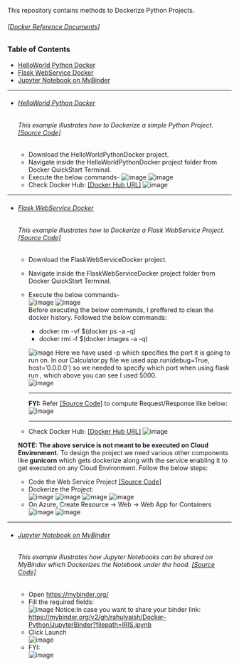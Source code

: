 This repository contains methods to Dockerize Python Projects.

###### [[Docker Reference Documents]](https://github.com/rahulvaish/ReferenceDocuments/tree/master/UnderstandingDocker)

### Table of Contents
  - <a href='#helloworld-python-docker'>HelloWorld Python Docker</a> 
  - <a href='#flask-webservice-docker'>Flask WebService Docker</a> 
  - <a href='#jupyter-notebook-on-mybinder'>Jupyter Notebook on MyBinder</a> 
  
<hr>

- ###### [HelloWorld Python Docker](https://github.com/rahulvaish/Docker-Python/tree/HelloWorldPythonDocker) 
   ###### This example illustrates how to Dockerize a simple Python Project. [[Source Code]](https://github.com/rahulvaish/Docker-Python/tree/HelloWorldPythonDocker)
   * Download the HelloWorldPythonDocker project.
   * Navigate inside the HelloWorldPythonDocker project folder from Docker QuickStart Terminal.
   * Execute the below commands-
   ![image](https://user-images.githubusercontent.com/689226/50327319-8e83d500-0514-11e9-9f9e-7f04f1680fe9.png)
   ![image](https://user-images.githubusercontent.com/689226/50327517-795b7600-0515-11e9-901e-1348699f7682.png)
   * Check Docker Hub: [[Docker Hub URL]](https://cloud.docker.com/repository/docker/rahulvaish/helloworldpythondocker)
![image](https://user-images.githubusercontent.com/689226/50343937-ec351300-054e-11e9-9a99-9e3fd3daf5c9.png)

 <hr>

- ###### [Flask WebService Docker](https://github.com/rahulvaish/Docker-Python/tree/FlaskWebServiceDocker) 
   ###### This example illustrates how to Dockerize a Flask WebService Project. [[Source Code]](https://github.com/rahulvaish/Docker-Python/tree/FlaskWebServiceDocker)
   * Download the FlaskWebServiceDocker project.
   * Navigate inside the FlaskWebServiceDocker project folder from Docker QuickStart Terminal.
   * Execute the below commands- </br>
     ![image](https://user-images.githubusercontent.com/689226/49724797-2d484000-fc90-11e8-94f7-052f4b1a5710.png)
     ![image](https://user-images.githubusercontent.com/689226/49724798-2f120380-fc90-11e8-89b5-f6925cb6e74d.png)
     </br>
      Before executing the below commands, I preffered to clean the docker history. Followed the below commands: </br>
      - docker rm -vf $(docker ps -a -q) </br>
      - docker rmi -f $(docker images -a -q) </br>
      
     ![image](https://user-images.githubusercontent.com/689226/53516344-175d5500-3af2-11e9-9f23-feddbd3135c8.png)
     Here we have used -p which specifies the port it is going to run on. In our Calculator.py file we used app.run(debug=True, host=’0.0.0.0') so we needed to specify which port when using flask run , which above you can see I used 5000. </br>
     ![image](https://user-images.githubusercontent.com/689226/62388441-f4d8d780-b57a-11e9-8e17-0159945d3b9a.png)

    
     <hr>
    
     **FYI:** Refer [[Source Code]](https://github.com/rahulvaish/Docker-Python/tree/FlaskWebServiceDockerAppRoute/FlaskWebServiceDocker-AppRoute) to compute Request/Response like below:
     ![image](https://user-images.githubusercontent.com/689226/62390543-30c26b80-b580-11e9-9b24-91f3016b929d.png)

     <hr>
   
     
   * Check Docker Hub: [[Docker Hub URL]](https://hub.docker.com/r/rahulvaish/flaskwebservicedocker/)
     ![image](https://user-images.githubusercontent.com/689226/49725174-181fe100-fc91-11e8-8900-84403a4a4b9b.png)

   **NOTE: The above service is not meant to be executed on Cloud Environment.** To design the project we need various other components like **gunicorn** which gets dockerize along with the service enabling it to get executed on any Cloud Environment. Follow the below steps:
   
   * Code the Web Service Project  [[Source Code]](https://github.com/rahulvaish/Docker-Python/tree/FlaskWebServiceCloud)
   * Dockerize the Project:</br>
  ![image](https://user-images.githubusercontent.com/689226/54067237-ca048480-4263-11e9-9770-11b9582c7458.png)
  ![image](https://user-images.githubusercontent.com/689226/54067246-ebfe0700-4263-11e9-9226-431f80843b4e.png)
  ![image](https://user-images.githubusercontent.com/689226/54067336-c6253200-4264-11e9-80fb-106f3f119bac.png)
  ![image](https://user-images.githubusercontent.com/689226/54067358-0a183700-4265-11e9-9bdb-590e52ab444c.png)
   * On Azure, Create Resource -> Web -> Web App for Containers <br>
  ![image](https://user-images.githubusercontent.com/689226/54067506-da6a2e80-4266-11e9-9679-d27b8b6a0578.png)
  ![image](https://user-images.githubusercontent.com/689226/54067472-6d569900-4266-11e9-8704-62530b0890e0.png)


<hr>

- ###### [Jupyter Notebook on MyBinder](https://github.com/rahulvaish/Docker-Python/tree/JupyterBinder) 
   ###### This example illustrates how Jupyter Notebooks can be shared on MyBinder which Dockerizes the Notebook under the hood. [[Source Code]](https://github.com/rahulvaish/Docker-Python/tree/JupyterBinder)
   * Open https://mybinder.org/
   * Fill the required fields: </br> 
   ![image](https://user-images.githubusercontent.com/689226/50533889-a503df00-0b59-11e9-8c9d-a58b8fbf0c61.png)
   Notice:In case you want to share your binder link: https://mybinder.org/v2/gh/rahulvaish/Docker-Python/JupyterBinder?filepath=IRIS.ipynb
   * Click Launch  </br>
   ![image](https://user-images.githubusercontent.com/689226/50533795-e4313080-0b57-11e9-93a4-583ed0bc576d.png)
   * FYI: </br>
   ![image](https://user-images.githubusercontent.com/689226/50533883-6110da00-0b59-11e9-8e83-93327bbdd32a.png)
